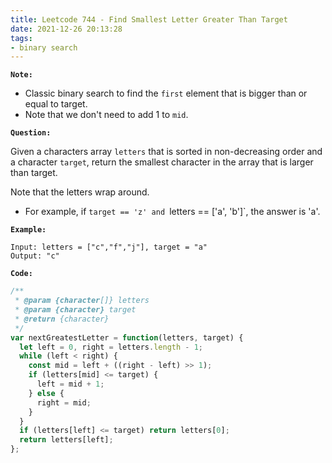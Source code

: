 ```yaml
---
title: Leetcode 744 - Find Smallest Letter Greater Than Target
date: 2021-12-26 20:13:28
tags:
- binary search
---
```

**`Note:`**
- Classic binary search to find the `first` element that is bigger than or equal to target. 
- Note that we don't need to add 1 to `mid`.

**`Question:`**

Given a characters array `letters` that is sorted in non-decreasing order and a character `target`, return the smallest character in the array that is larger than target.

Note that the letters wrap around.

- For example, if `target == 'z' and `letters == ['a', 'b']`, the answer is 'a'.

**`Example:`**
```
Input: letters = ["c","f","j"], target = "a"
Output: "c"
```

**`Code:`**
```javascript
/**
 * @param {character[]} letters
 * @param {character} target
 * @return {character}
 */
var nextGreatestLetter = function(letters, target) {
  let left = 0, right = letters.length - 1;
  while (left < right) {
    const mid = left + ((right - left) >> 1);
    if (letters[mid] <= target) {
      left = mid + 1;
    } else {
      right = mid;
    }
  }
  if (letters[left] <= target) return letters[0];
  return letters[left];
};
```